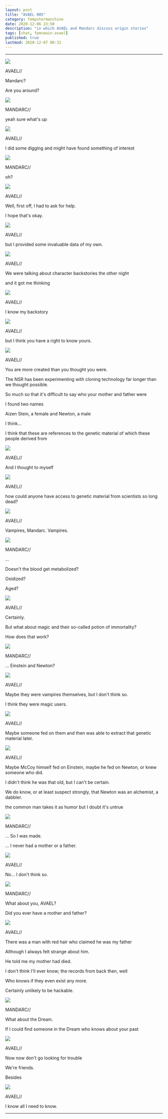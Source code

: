 ```yaml
---
layout: post
title: "AVAEL 005"
category: femputermanchine
date: 2020-12-06 23:50
description: "in which AVAEL and Mandarc discuss origin stories"
tags: [chat, fpmcmain-avael]
published: true
lastmod: 2020-12-07 00:31
---
```

[//]: # ( 12/06/20  -added)

*****

<div class="chat-box">
<img src="{{ site.url }}/assets/tb/avaelle-happy.jpg" class="chat-portrait" />
<p class="ppl-sez">AVAEL//</p>
<p class="ppl-sez">Mandarc?</p>
<p class="ppl-sez">Are you around?</p>
</div>

<div class="chat-box">
<img src="{{ site.url }}/assets/tb/mandarc-happytb.jpg" class="chat-portrait" />
<p class="ppl-sez">MANDARC//</p>
<p class="ppl-sez">yeah sure what's up</p>
</div>

<div class="chat-box">
<img src="{{ site.url }}/assets/tb/avaelle-sleeps.jpg" class="chat-portrait" />
<p class="ppl-sez">AVAEL//</p>
<p class="ppl-sez">I did some digging and might have found something of interest</p>
</div>

<div class="chat-box">
<img src="{{ site.url }}/assets/tb/mandarc-happytb.jpg" class="chat-portrait" />
<p class="ppl-sez">MANDARC//</p>
<p class="ppl-sez">oh?</p>
</div>

<div class="chat-box">
<img src="{{ site.url }}/assets/tb/avaelle-cedric.jpg" class="chat-portrait" />
<p class="ppl-sez">AVAEL//</p>
<p class="ppl-sez">Well, first off, I had to ask for help.</p>
<p class="ppl-sez">I hope that's okay.</p>
</div>

<div class="chat-box">
<img src="{{ site.url }}/assets/tb/avaelle-sleeps.jpg" class="chat-portrait" />
<p class="ppl-sez">AVAEL//</p>
<p class="ppl-sez">but I provided some invaluable data of my own.</p>
</div>

<div class="chat-box">
<img src="{{ site.url }}/assets/tb/avaelle-sleeps.jpg" class="chat-portrait" />
<p class="ppl-sez">AVAEL//</p>
<p class="ppl-sez">We were talking about character backstories the other night</p>
<p class="ppl-sez">and it got me thinking</p>
</div>

<div class="chat-box">
<img src="{{ site.url }}/assets/tb/avaelleeaston.jpg" class="chat-portrait" />
<p class="ppl-sez">AVAEL//</p>
<p class="ppl-sez">I know my backstory</p>
</div>

<div class="chat-box">
<img src="{{ site.url }}/assets/tb/avaelle-drinkmeister.jpg" class="chat-portrait" />
<p class="ppl-sez">AVAEL//</p>
<p class="ppl-sez">but I think you have a right to know yours.</p>
</div>

<div class="chat-box">
<img src="{{ site.url }}/assets/tb/avael-tense.jpg" class="chat-portrait" />
<p class="ppl-sez">AVAEL//</p>
<p class="ppl-sez">You are more created than you thought you were.</p>
<p class="ppl-sez">The NSR has been experimenting with cloning technology far longer than we thought possible.</p>
<p class="ppl-sez">So much so that it's difficult to say who your mother and father were</p>
<p class="ppl-sez">I found two names</p>
<p class="ppl-sez">Aizen Stein, a female and Newton, a male</p>
<p class="ppl-sez">I think...</p>
<p class="ppl-sez">I think that these are references to the genetic material of which these people derived from</p>
</div>

<div class="chat-box">
<img src="{{ site.url }}/assets/tb/avael-sidehair.jpg" class="chat-portrait" />
<p class="ppl-sez">AVAEL//</p>
<p class="ppl-sez">And I thought to myself</p>
</div>

<div class="chat-box">
<img src="{{ site.url }}/assets/tb/avael-sidehair.jpg" class="chat-portrait" />
<p class="ppl-sez">AVAEL//</p>
<p class="ppl-sez">how could anyone have access to genetic material from scientists so long dead?</p>
</div>

<div class="chat-box">
<img src="{{ site.url }}/assets/tb/avaelle-vinsp-grey.jpg" class="chat-portrait" />
<p class="ppl-sez">AVAEL//</p>
<p class="ppl-sez">Vampires, Mandarc. Vampires.</p>
</div>

<div class="chat-box">
<img src="{{ site.url }}/assets/tb/mandarc-happytb.jpg" class="chat-portrait" />
<p class="ppl-sez">MANDARC//</p>
<p class="ppl-sez">...</p>
<p class="ppl-sez">Doesn't the blood get metabolized?</p>
<p class="ppl-sez">Oxidized?</p>
<p class="ppl-sez">Aged?</p>
</div>

<div class="chat-box">
<img src="{{ site.url }}/assets/tb/avaelle-drinkmeister.jpg" class="chat-portrait" />
<p class="ppl-sez">AVAEL//</p>
<p class="ppl-sez">Certainly.</p>
<p class="ppl-sez">But what about magic and their so-called potion of immortality?</p>
<p class="ppl-sez">How does that work?</p>
</div>

<div class="chat-box">
<img src="{{ site.url }}/assets/tb/mandarc-happytb.jpg" class="chat-portrait" />
<p class="ppl-sez">MANDARC//</p>
<p class="ppl-sez">... Einstein and Newton?</p>
</div>

<div class="chat-box">
<img src="{{ site.url }}/assets/tb/avaelle-vinsp-grey.jpg" class="chat-portrait" />
<p class="ppl-sez">AVAEL//</p>
<p class="ppl-sez">Maybe they were vampires themselves, but I don't think so.</p>
<p class="ppl-sez">I think they were magic users.</p>
</div>

<div class="chat-box">
<img src="{{ site.url }}/assets/tb/avael-sidehair.jpg" class="chat-portrait" />
<p class="ppl-sez">AVAEL//</p>
<p class="ppl-sez">Maybe someone fed on them and then was able to extract that genetic material later.</p>
</div>

<div class="chat-box">
<img src="{{ site.url }}/assets/tb/avael-sidehair.jpg" class="chat-portrait" />
<p class="ppl-sez">AVAEL//</p>
<p class="ppl-sez">Maybe McCoy himself fed on Einstein, maybe he fed on Newton, or knew someone who did.</p>
<p class="ppl-sez">I didn't think he was that old, but I can't be certain.</p>
<p class="ppl-sez">We do know, or at least suspect strongly, that Newton was an alchemist, a dabbler.</p>
<p class="ppl-sez">the common man takes it as humor but I doubt it's untrue</p>
</div>

<div class="chat-box">
<img src="{{ site.url }}/assets/tb/mandarc-happytb.jpg" class="chat-portrait" />
<p class="ppl-sez">MANDARC//</p>
<p class="ppl-sez">... So I was made.</p>
<p class="ppl-sez">... I never had a mother or a father.</p>
</div>

<div class="chat-box">
<img src="{{ site.url }}/assets/tb/avaelle-eyetest.jpg" class="chat-portrait" />
<p class="ppl-sez">AVAEL//</p>
<p class="ppl-sez">No... I don't think so.</p>
</div>

<div class="chat-box">
<img src="{{ site.url }}/assets/tb/mandarc-happytb.jpg" class="chat-portrait" />
<p class="ppl-sez">MANDARC//</p>
<p class="ppl-sez">What about you, AVAEL?</p>
<p class="ppl-sez">Did you ever have a mother and father?</p>
</div>

<div class="chat-box">
<img src="{{ site.url }}/assets/tb/avaelle-mixes.jpg" class="chat-portrait" />
<p class="ppl-sez">AVAEL//</p>
<p class="ppl-sez">There was a man with red hair who claimed he was my father</p>
<p class="ppl-sez">Although I always felt strange about him.</p>
<p class="ppl-sez">He told me my mother had died.</p>
<p class="ppl-sez">I don't think I'll ever know; the records from back then, well</p>
<p class="ppl-sez">Who knows if they even exist any more.</p>
<p class="ppl-sez">Certainly unlikely to be hackable.</p>
</div>

<div class="chat-box">
<img src="{{ site.url }}/assets/tb/mandarc-happytb.jpg" class="chat-portrait" />
<p class="ppl-sez">MANDARC//</p>
<p class="ppl-sez">What about the Dream.</p>
<p class="ppl-sez">If I could find someone in the Dream who knows about your past</p>
</div>

<div class="chat-box">
<img src="{{ site.url }}/assets/tb/avaelle-tense.jpg" class="chat-portrait" />
<p class="ppl-sez">AVAEL//</p>
<p class="ppl-sez">Now now don't go looking for trouble</p>
<p class="ppl-sez">We're friends.</p>
<p class="ppl-sez">Besides</p>
</div>

<div class="chat-box">
<img src="{{ site.url }}/assets/tb/avaelle-sleeps.jpg" class="chat-portrait" />
<p class="ppl-sez">AVAEL//</p>
<p class="ppl-sez">I know all I need to know.</p>
</div>

*****

